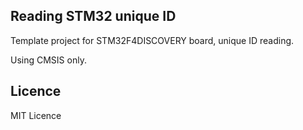 ## Reading STM32 unique ID
Template project for STM32F4DISCOVERY board, unique ID reading.


Using CMSIS only.

## Licence
MIT Licence
